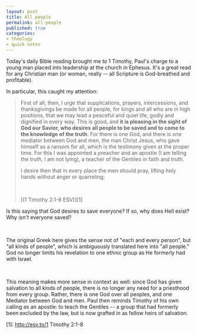 ```yaml
---
layout: post
title: All people
permalink: all-people
published: true
categories:
- theology
- quick notes
---
```


Today's daily Bible reading brought me to 1 Timothy, Paul's charge to a
young man placed into leadership at the church in Ephesus. It's a great
read for any Christian man (or woman, really -- all Scripture is
God-breathed and profitable).

In particular, this caught my attention:

> First of all, then, I urge that supplications, prayers, intercessions,
> and thanksgivings be made for all people, for kings and all who are in
> high positions, that we may lead a peaceful and quiet life, godly and
> dignified in every way. This is good, and **it is pleasing in the
> sight of God our Savior, who desires all people to be saved and to
> come to the knowledge of the truth**. For there is one God, and there
> is one mediator between God and men, the man Christ Jesus, who gave
> himself as a ransom for all, which is the testimony given at the
> proper time. For this I was appointed a preacher and an apostle (I am
> telling the truth, I am not lying), a teacher of the Gentiles in faith
> and truth.
> 
> I desire then that in every place the men should pray, lifting holy
> hands without anger or quarreling;
> 
>  
> 
> [(1 Timothy 2:1-8 ESV)][1]

Is this saying that God desires to save everyone? If so, why does Hell
exist? Why *isn't* everyone saved?

 

The original Greek here gives the sense not of "each and every person",
but "all kinds of people", which is ambiguously translated here into
"all people." God no longer limits his revelation to one ethnic group as
He formerly had with Israel. 

 

This meaning makes more sense in context as well: since God has given
salvation to all kinds of people, there is no longer any need for a
priesthood from every group. Rather, there is one God over all peoples,
and one Mediator between God and men. Paul then reminds Timothy of his
own calling as an apostle: to teach the Gentiles -- a group that had
formerly been excluded by the law, but is now grafted in as fellow heirs
of salvation.



[1]: http://esv.to/1 Timothy 2:1-8
